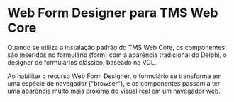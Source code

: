 # Web Form Designer para TMS Web Core

Quando se utiliza a instalação padrão do TMS Web Core, os componentes são inseridos no formulário (form) com a aparência tradicional do Delphi,  o designer de formulários clássico, baseado na VCL.

Ao habilitar o recurso Web Form Designer, o formulário se transforma em uma espécie de navegador ("browser"), e os componentes passam a ter uma aparência muito mais próxima do visual real em um navegador web.
